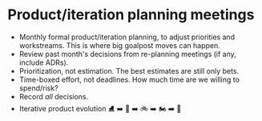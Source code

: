 # Product/iteration planning meetings

- Monthly formal product/iteration planning, to adjust priorities and workstreams. This is where big goalpost moves can happen.
- Review past month's decisions from re-planning meetings (if any, include ADRs).
- Prioritization, not estimation. The best estimates are still only bets.
- Time-boxed effort, not deadlines. How much time are we willing to spend/risk?
- Record *all* decisions.
- Iterative product evolution :ice_skate: :arrow_right: :kick_scooter: :arrow_right: :bike: :arrow_right: :motorcycle: :arrow_right: :car:

<!--stackedit_data:
eyJoaXN0b3J5IjpbLTEwOTQyMDYwODldfQ==
-->